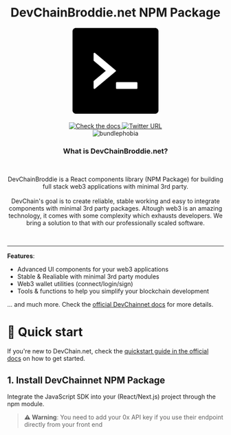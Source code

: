 <!--
  CAUTION: This file is automatically generated. Do not edit it manually!
  To adjust it, change the sdk-readme code generator or its template
-->
<div align="center">

  <h1 align="center">DevChainBroddie.net NPM Package</h1>

  <div align="center">
    <a align="center" href="https://devchain.net" target="_blank">
      <img src="public/favicon.ico" height="200" />
    </a>
  </div>

  <br />

  <a href="https://docs.devchain.net" target="_blank">
    <img alt="Check the docs" src="https://img.shields.io/badge/Docs-Full Documentation-21BF96?style=flat&logo=gitbook&logoColor=ffffff" />
  </a>
  <a href="https://twitter.com/DevChainnet" target="_blank">
    <img alt="Twitter URL" src="https://img.shields.io/twitter/url?url=https%3A%2F%2Fdevchainnet.com2?color=7289DA">
  </a><br/>
    <img alt="bundlephobia" src="https://img.shields.io/bundlephobia/minzip/DevChainnet" />
  <p>
  </p>
  <h3>What is DevChainBroddie.net?</h3>
  <br />
  <p>
    DevChainBroddie is a React components library (NPM Package) for building full stack web3 applications with minimal 3rd party. <br /><br /> DevChain's goal is to create reliable, stable working and easy to integrate components with minimal 3rd party packages. Altough web3 is an amazing technology, it comes with some complexity which exhausts developers. We bring a solution to that with our professionally scaled software.
  </p>
  <br/>
</div>

---

**Features**:

- Advanced UI components for your web3 applications
- Stable & Realiable with minimal 3rd party modules
- Web3 wallet utilities (connect/login/sign)
- Tools & functions to help you simplify your blockchain development

... and much more. Check the [official DevChainnet docs](https://docs.devchain.net/) for more details.

# 🚀 Quick start

If you're new to DevChain.net, check the [quickstart guide in the official docs](https://docs.devchain.net/quick-start) on how to get started.

## 1. Install DevChainnet NPM Package

Integrate the JavaScript SDK into your (React/Next.js) project through the npm module.

> **⚠️ Warning**: You need to add your 0x API key if you use their endpoint directly from your front end
